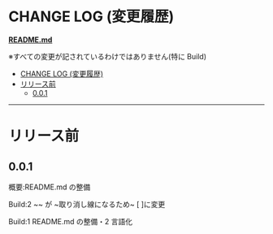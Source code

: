 # CHANGE LOG \(変更履歴\)

[**README.md**](README-jp.md)

※すべての変更が記されているわけではありません(特に Build)

- [CHANGE LOG (変更履歴)](#change-log-変更履歴)
- [リリース前](#リリース前)
  - [0.0.1](#001)

---

# リリース前

## 0.0.1

概要:README.md の整備

Build:2 \~\~ が ~取り消し線になるため~ \[ \]に変更

Build:1 README.md の整備・2 言語化
